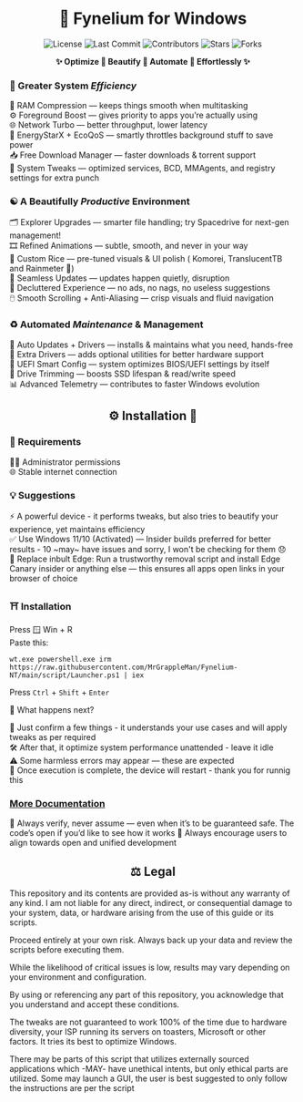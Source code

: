 <div align="center">

# 🌌 Fynelium for Windows

![License](https://img.shields.io/github/license/MrGrappleMan/Fynelium-NT?style=for-the-badge)
![Last Commit](https://img.shields.io/github/last-commit/MrGrappleMan/Fynelium-NT?style=for-the-badge)
![Contributors](https://img.shields.io/github/contributors/MrGrappleMan/Fynelium-NT?style=for-the-badge)
![Stars](https://img.shields.io/github/stars/MrGrappleMan/Fynelium-NT?style=for-the-badge)
![Forks](https://img.shields.io/github/forks/MrGrappleMan/Fynelium-NT?style=for-the-badge)

**✨ Optimize 🔹 Beautify 🔹 Automate 🔹 Effortlessly ✨**

</div>

### 🚀 Greater System _Efficiency_

🧠 RAM Compression — keeps things smooth when multitasking \
⚙️ Foreground Boost — gives priority to apps you’re actually using \
🌐 Network Turbo — better throughput, lower latency \
🌱 EnergyStarX + EcoQoS — smartly throttles background stuff to save power \
📥 Free Download Manager — faster downloads & torrent support \
🔧 System Tweaks — optimized services, BCD, MMAgents, and registry settings for extra punch

### ☯️ A Beautifully _Productive_ Environment

🗂️ Explorer Upgrades — smarter file handling; try Spacedrive for next-gen management! \
🎞️ Refined Animations — subtle, smooth, and never in your way \
🎨 Custom Rice — pre-tuned visuals & UI polish ( Komorei, TranslucentTB and Rainmeter 👀) \
🔄 Seamless Updates — updates happen quietly,  disruption \
🚫 Decluttered Experience — no ads, no nags, no useless suggestions \
🖱️ Smooth Scrolling + Anti-Aliasing — crisp visuals and fluid navigation

### ♻️ Automated _Maintenance_ & Management

🔄 Auto Updates + Drivers — installs & maintains what you need, hands-free \
🧩 Extra Drivers — adds optional utilities for better hardware support \
🧬 UEFI Smart Config — system optimizes BIOS/UEFI settings by itself \
💽 Drive Trimming — boosts SSD lifespan & read/write speed \
📊 Advanced Telemetry — contributes to faster Windows evolution
<div align="center">
  
## ⚙️ Installation 🔽

</div>

### 🧩 Requirements

🧑‍💻 Administrator permissions \
🌐 Stable internet connection

### 💡 Suggestions

⚡ A powerful device - it performs tweaks, but also tries to beautify your experience, yet maintains efficiency \
✅ Use Windows 11/10 (Activated) — Insider builds preferred for better results - 10 ~may~ have issues and sorry, I won't be checking for them 😞 \
🦊 Replace inbult Edge: Run a trustworthy removal script and install Edge Canary insider or anything else — this ensures all apps open links in your browser of choice

### ⛩️ Installation

Press 🪟 Win + R \
Paste this:

```
wt.exe powershell.exe irm https://raw.githubusercontent.com/MrGrappleMan/Fynelium-NT/main/script/Launcher.ps1 | iex

```
Press `Ctrl` + `Shift` + `Enter`

🤔 What happens next?

🫵 Just confirm a few things - it understands your use cases and will apply tweaks as per required \
🛠️ After that, it optimize system performance unattended - leave it idle \
⚠️ Some harmless errors may appear — these are expected \
👋 Once execution is complete, the device will restart - thank you for runnig this

### [More Documentation](https://www.notion.so/Windows-27642d161cf980b395c2fbbd1d1f70ae?source=copy_link)
👀 Always verify, never assume — even when it’s to be guaranteed safe. The code’s open if you’d like to see how it works
🤗 Always encourage users to align towards open and unified development

<div align="center">

## ⚖️ Legal

</div>
This repository and its contents are provided as-is without any warranty of any kind.
I am not liable for any direct, indirect, or consequential damage to your system, data, or hardware arising from the use of this guide or its scripts.

Proceed entirely at your own risk. Always back up your data and review the scripts before executing them.

While the likelihood of critical issues is low, results may vary depending on your environment and configuration.

By using or referencing any part of this repository, you acknowledge that you understand and accept these conditions.

The tweaks are not guaranteed to work 100% of the time due to hardware diversity, your ISP running its servers on toasters, Microsoft or other factors.
It tries its best to optimize Windows.

There may be parts of this script that utilizes externally sourced applications which -MAY- have unethical intents, but only ethical parts are utilized.
Some may launch a GUI, the user is best suggested to only follow the instructions are per the script
